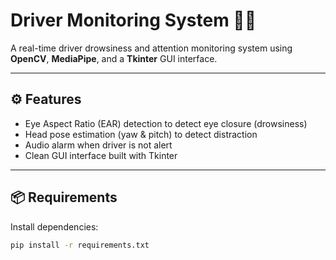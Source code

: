 # Driver Monitoring System 🚗👀

A real-time driver drowsiness and attention monitoring system using **OpenCV**, **MediaPipe**, and a **Tkinter** GUI interface.

---

## ⚙️ Features

- Eye Aspect Ratio (EAR) detection to detect eye closure (drowsiness)
- Head pose estimation (yaw & pitch) to detect distraction
- Audio alarm when driver is not alert
- Clean GUI interface built with Tkinter

---

## 📦 Requirements

Install dependencies:

```bash
pip install -r requirements.txt
